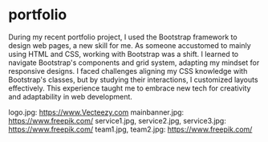 # portfolio
During my recent portfolio project, I used the Bootstrap framework to design web pages, a new skill for me. As someone accustomed to mainly using HTML and CSS, working with Bootstrap was a shift. I learned to navigate Bootstrap's components and grid system, adapting my mindset for responsive designs. I faced challenges aligning my CSS knowledge with Bootstrap's classes, but by studying their interactions, I customized layouts effectively. This experience taught me to embrace new tech for creativity and adaptability in web development.

<!-- image-sorce -->
logo.jpg: https://www.Vecteezy.com
mainbanner.jpg: https://www.freepik.com/
service1.jpg, service2.jpg, service3.jpg: https://www.freepik.com/
team1.jpg, team2.jpg: https://www.freepik.com/